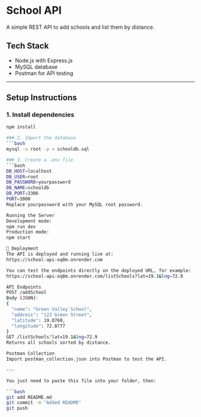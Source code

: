 # School API

A simple REST API to add schools and list them by distance.

## Tech Stack
- Node.js with Express.js
- MySQL database
- Postman for API testing

---

## Setup Instructions

### 1. Install dependencies
```bash
npm install

### 2. Import the database
```bash
mysql -u root -p < schooldb.sql

### 3. Create a .env file
```bash
DB_HOST=localhost
DB_USER=root
DB_PASSWORD=yourpassword
DB_NAME=schooldb
DB_PORT=3306
PORT=3000
Replace yourpassword with your MySQL root password.

Running the Server
Development mode:
npm run dev
Production mode:
npm start

🚀 Deployment
The API is deployed and running live at:
https://school-api-oq8m.onrender.com

You can test the endpoints directly on the deployed URL, for example:
https://school-api-oq8m.onrender.com/listSchools?lat=19.1&lng=72.9

API Endpoints
POST /addSchool
Body (JSON):
{
  "name": "Green Valley School",
  "address": "123 Green Street",
  "latitude": 19.0760,
  "longitude": 72.8777
}
GET /listSchools?lat=19.1&lng=72.9
Returns all schools sorted by distance.

Postman Collection
Import postman_collection.json into Postman to test the API.

---

You just need to paste this file into your folder, then:  

```bash
git add README.md
git commit -m "Added README"
git push
